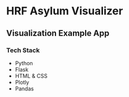 # HRF Asylum Visualizer

## Visualization Example App

### Tech Stack
- Python
- Flask
- HTML & CSS
- Plotly
- Pandas
